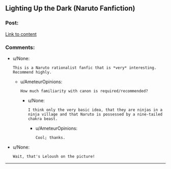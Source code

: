 ## Lighting Up the Dark (Naruto Fanfiction)

### Post:

[Link to content](https://www.fanfiction.net/s/9311012/1/Lighting-Up-the-Dark)

### Comments:

- u/None:
  ```
  This is a Naruto rationalist fanfic that is *very* interesting. Recommend highly.
  ```

  - u/AmeteurOpinions:
    ```
    How much familiarity with canon is required/recommended?
    ```

    - u/None:
      ```
      I think only the very basic idea, that they are ninjas in a ninja village and that Naruto is possessed by a nine-tailed chakra beast.
      ```

      - u/AmeteurOpinions:
        ```
        Cool; thanks.
        ```

- u/None:
  ```
  Wait, that's Leloush on the picture!
  ```

---


